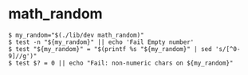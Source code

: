 math_random
===========

```console test 
$ my_random="$(./lib/dev math_random)"
$ test -n "${my_random}" || echo 'Fail Empty number'
$ test "${my_random}" = "$(printf %s "${my_random}" | sed 's/[^0-9]//g')"
$ test $? = 0 || echo "Fail: non-numeric chars on ${my_random}"
```
